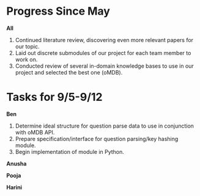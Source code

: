 

# Progress Since May

**All**
1. Continued literature review, discovering even more relevant papers for our topic.
2. Laid out discrete submodules of our project for each team member to work on.
3. Conducted review of several in-domain knowledge bases to use in our project and selected the best one (oMDB).

# Tasks for 9/5-9/12

**Ben**
1. Determine ideal structure for question parse data to use in conjunction with oMDB API.
2. Prepare specification/interface for question parsing/key hashing module.
3. Begin implementation of module in Python.

**Anusha**

**Pooja**

**Harini**
